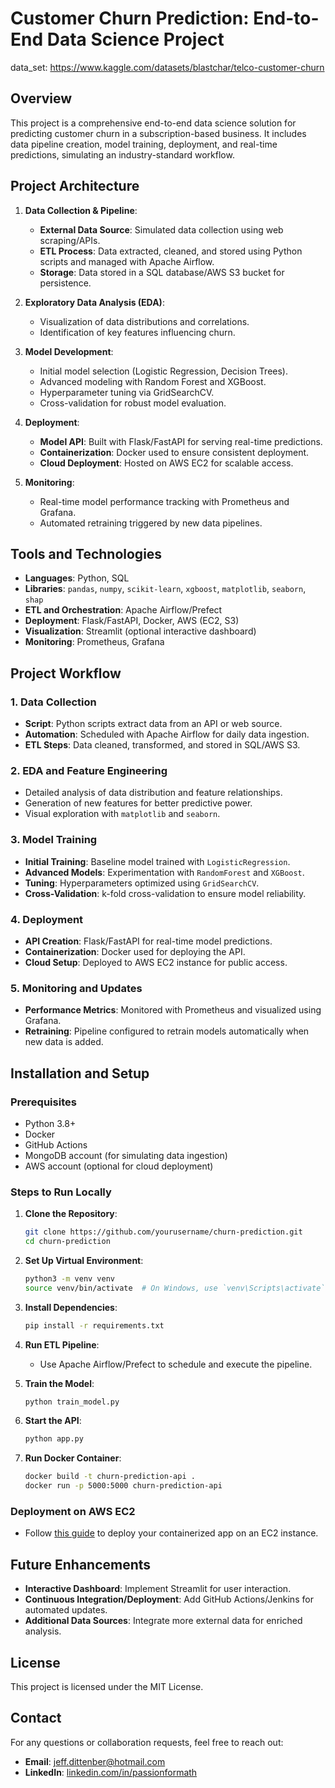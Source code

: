 # Customer Churn Prediction: End-to-End Data Science Project

data_set: https://www.kaggle.com/datasets/blastchar/telco-customer-churn
## Overview
This project is a comprehensive end-to-end data science solution for predicting customer churn in a subscription-based business. It includes data pipeline creation, model training, deployment, and real-time predictions, simulating an industry-standard workflow.

## Project Architecture
1. **Data Collection & Pipeline**:
   - **External Data Source**: Simulated data collection using web scraping/APIs.
   - **ETL Process**: Data extracted, cleaned, and stored using Python scripts and managed with Apache Airflow.
   - **Storage**: Data stored in a SQL database/AWS S3 bucket for persistence.

2. **Exploratory Data Analysis (EDA)**:
   - Visualization of data distributions and correlations.
   - Identification of key features influencing churn.

3. **Model Development**:
   - Initial model selection (Logistic Regression, Decision Trees).
   - Advanced modeling with Random Forest and XGBoost.
   - Hyperparameter tuning via GridSearchCV.
   - Cross-validation for robust model evaluation.

4. **Deployment**:
   - **Model API**: Built with Flask/FastAPI for serving real-time predictions.
   - **Containerization**: Docker used to ensure consistent deployment.
   - **Cloud Deployment**: Hosted on AWS EC2 for scalable access.

5. **Monitoring**:
   - Real-time model performance tracking with Prometheus and Grafana.
   - Automated retraining triggered by new data pipelines.

## Tools and Technologies
- **Languages**: Python, SQL
- **Libraries**: `pandas`, `numpy`, `scikit-learn`, `xgboost`, `matplotlib`, `seaborn`, `shap`
- **ETL and Orchestration**: Apache Airflow/Prefect
- **Deployment**: Flask/FastAPI, Docker, AWS (EC2, S3)
- **Visualization**: Streamlit (optional interactive dashboard)
- **Monitoring**: Prometheus, Grafana

## Project Workflow
### 1. Data Collection
- **Script**: Python scripts extract data from an API or web source.
- **Automation**: Scheduled with Apache Airflow for daily data ingestion.
- **ETL Steps**: Data cleaned, transformed, and stored in SQL/AWS S3.

### 2. EDA and Feature Engineering
- Detailed analysis of data distribution and feature relationships.
- Generation of new features for better predictive power.
- Visual exploration with `matplotlib` and `seaborn`.

### 3. Model Training
- **Initial Training**: Baseline model trained with `LogisticRegression`.
- **Advanced Models**: Experimentation with `RandomForest` and `XGBoost`.
- **Tuning**: Hyperparameters optimized using `GridSearchCV`.
- **Cross-Validation**: k-fold cross-validation to ensure model reliability.

### 4. Deployment
- **API Creation**: Flask/FastAPI for real-time model predictions.
- **Containerization**: Docker used for deploying the API.
- **Cloud Setup**: Deployed to AWS EC2 instance for public access.

### 5. Monitoring and Updates
- **Performance Metrics**: Monitored with Prometheus and visualized using Grafana.
- **Retraining**: Pipeline configured to retrain models automatically when new data is added.

## Installation and Setup
### Prerequisites
- Python 3.8+
- Docker
- GitHub Actions
- MongoDB account (for simulating data ingestion)
- AWS account (optional for cloud deployment)

### Steps to Run Locally
1. **Clone the Repository**:
    ```bash
    git clone https://github.com/yourusername/churn-prediction.git
    cd churn-prediction
    ```

2. **Set Up Virtual Environment**:
    ```bash
    python3 -m venv venv
    source venv/bin/activate  # On Windows, use `venv\Scripts\activate`
    ```

3. **Install Dependencies**:
    ```bash
    pip install -r requirements.txt
    ```

4. **Run ETL Pipeline**:
    - Use Apache Airflow/Prefect to schedule and execute the pipeline.

5. **Train the Model**:
    ```bash
    python train_model.py
    ```

6. **Start the API**:
    ```bash
    python app.py
    ```

7. **Run Docker Container**:
    ```bash
    docker build -t churn-prediction-api .
    docker run -p 5000:5000 churn-prediction-api
    ```

### Deployment on AWS EC2
- Follow [this guide](https://docs.aws.amazon.com/ec2/index.html) to deploy your containerized app on an EC2 instance.

## Future Enhancements
- **Interactive Dashboard**: Implement Streamlit for user interaction.
- **Continuous Integration/Deployment**: Add GitHub Actions/Jenkins for automated updates.
- **Additional Data Sources**: Integrate more external data for enriched analysis.

## License
This project is licensed under the MIT License.

## Contact
For any questions or collaboration requests, feel free to reach out:
- **Email**: [jeff.dittenber@hotmail.com](mailto:jeff.dittenber@hotmail.com)
- **LinkedIn**: [linkedin.com/in/passionformath](https://www.linkedin.com/in/passionformath/)
